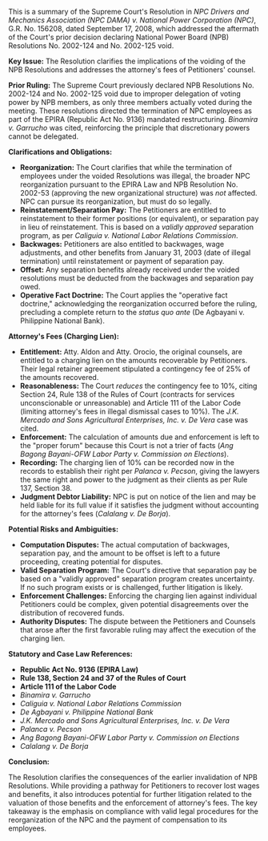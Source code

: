 This is a summary of the Supreme Court's Resolution in *NPC Drivers and Mechanics Association (NPC DAMA) v. National Power Corporation (NPC)*, G.R. No. 156208, dated September 17, 2008, which addressed the aftermath of the Court's prior decision declaring National Power Board (NPB) Resolutions No. 2002-124 and No. 2002-125 void.

**Key Issue:** The Resolution clarifies the implications of the voiding of the NPB Resolutions and addresses the attorney's fees of Petitioners' counsel.

**Prior Ruling:** The Supreme Court previously declared NPB Resolutions No. 2002-124 and No. 2002-125 void due to improper delegation of voting power by NPB members, as only three members actually voted during the meeting. These resolutions directed the termination of NPC employees as part of the EPIRA (Republic Act No. 9136) mandated restructuring. *Binamira v. Garrucho* was cited, reinforcing the principle that discretionary powers cannot be delegated.

**Clarifications and Obligations:**

*   **Reorganization:** The Court clarifies that while the termination of employees under the voided Resolutions was illegal, the broader NPC reorganization pursuant to the EPIRA Law and NPB Resolution No. 2002-53 (approving the new organizational structure) was *not* affected. NPC can pursue its reorganization, but must do so legally.
*   **Reinstatement/Separation Pay:** The Petitioners are entitled to reinstatement to their former positions (or equivalent), or separation pay in lieu of reinstatement. This is based on a *validly approved* separation program, as per *Caliguia v. National Labor Relations Commission*.
*   **Backwages:** Petitioners are also entitled to backwages, wage adjustments, and other benefits from January 31, 2003 (date of illegal termination) until reinstatement or payment of separation pay.
*   **Offset:** Any separation benefits already received under the voided resolutions must be deducted from the backwages and separation pay owed.
*   **Operative Fact Doctrine:** The Court applies the "operative fact doctrine," acknowledging the reorganization occurred before the ruling, precluding a complete return to the *status quo ante* (De Agbayani v. Philippine National Bank).

**Attorney's Fees (Charging Lien):**

*   **Entitlement:** Atty. Aldon and Atty. Orocio, the original counsels, are entitled to a charging lien on the amounts recoverable by Petitioners. Their legal retainer agreement stipulated a contingency fee of 25% of the amounts recovered.
*   **Reasonableness:** The Court *reduces* the contingency fee to 10%, citing Section 24, Rule 138 of the Rules of Court (contracts for services unconscionable or unreasonable) and Article 111 of the Labor Code (limiting attorney's fees in illegal dismissal cases to 10%).  The *J.K. Mercado and Sons Agricultural Enterprises, Inc. v. De Vera* case was cited.
*   **Enforcement:** The calculation of amounts due and enforcement is left to the "proper forum" because this Court is not a trier of facts (*Ang Bagong Bayani-OFW Labor Party v. Commission on Elections*).
*   **Recording:** The charging lien of 10% can be recorded now in the records to establish their right per *Palanca v. Pecson*, giving the lawyers the same right and power to the judgment as their clients as per Rule 137, Section 38.
*   **Judgment Debtor Liability:** NPC is put on notice of the lien and may be held liable for its full value if it satisfies the judgment without accounting for the attorney's fees (*Calalang v. De Borja*).

**Potential Risks and Ambiguities:**

*   **Computation Disputes:** The actual computation of backwages, separation pay, and the amount to be offset is left to a future proceeding, creating potential for disputes.
*   **Valid Separation Program:**  The Court's directive that separation pay be based on a "validly approved" separation program creates uncertainty.  If no such program exists or is challenged, further litigation is likely.
*   **Enforcement Challenges:**  Enforcing the charging lien against individual Petitioners could be complex, given potential disagreements over the distribution of recovered funds.
*   **Authority Disputes:** The dispute between the Petitioners and Counsels that arose after the first favorable ruling may affect the execution of the charging lien.

**Statutory and Case Law References:**

*   **Republic Act No. 9136 (EPIRA Law)**
*   **Rule 138, Section 24 and 37 of the Rules of Court**
*   **Article 111 of the Labor Code**
*   *Binamira v. Garrucho*
*   *Caliguia v. National Labor Relations Commission*
*   *De Agbayani v. Philippine National Bank*
*   *J.K. Mercado and Sons Agricultural Enterprises, Inc. v. De Vera*
*   *Palanca v. Pecson*
*   *Ang Bagong Bayani-OFW Labor Party v. Commission on Elections*
*   *Calalang v. De Borja*

**Conclusion:**

The Resolution clarifies the consequences of the earlier invalidation of NPB Resolutions. While providing a pathway for Petitioners to recover lost wages and benefits, it also introduces potential for further litigation related to the valuation of those benefits and the enforcement of attorney's fees. The key takeaway is the emphasis on compliance with valid legal procedures for the reorganization of the NPC and the payment of compensation to its employees.

